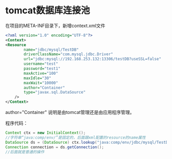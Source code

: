 # tomcat数据库连接池

 在项目的META-INF目录下，新增context.xml文件 

```xml
<?xml version="1.0" encoding="UTF-8"?>
<Context>
<Resource 
        name="jdbc/mysql/TestDB"
        driverClassName="com.mysql.jdbc.Driver"
        url="jdbc:mysql://192.168.253.132:13306/testDB?useSSL=false"
        username="test"
        password="test1"
        maxActive="100"
        maxIdle="30"
        maxWait="10000"
        author="Container"
        type="javax.sql.DataSource"
    />
</Context>
```

 author="Container" 说明是由tomcat管理还是由应用程序管理。 

 程序代码： 

```java
Context ctx = new InitialContext();
//字符串“java:comp/env/”是固定的，后面跟xml配置的resource的name属性
DataSource ds = (DataSource) ctx.lookup("java:comp/env/jdbc/mysql/TestDB");
Connection connection = ds.getConnection();
//后面就是普通的操作
```

